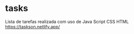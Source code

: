 # tasks
Lista de tarefas realizada com uso de Java Script CSS HTML<br>
https://taskson.netlify.app/
